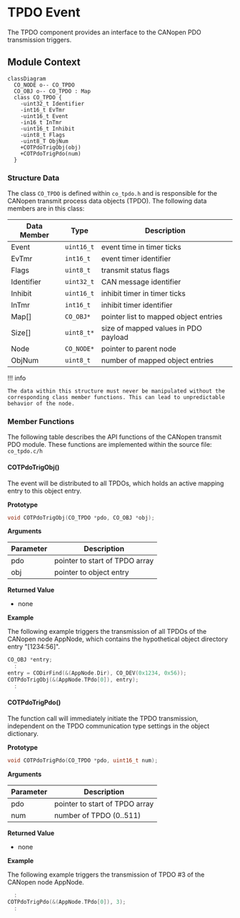 # TPDO Event

The TPDO component provides an interface to the CANopen PDO transmission triggers.

## Module Context

```mermaid
classDiagram
  CO_NODE o-- CO_TPDO
  CO_OBJ o-- CO_TPDO : Map
  class CO_TPDO {
    -uint32_t Identifier
    -int16_t EvTmr
    -uint16_t Event
    -in16_t InTmr
    -uint16_t Inhibit
    -uint8_t Flags
    -uint8_T ObjNum
    +COTPdoTrigObj(obj)
    +COTPdoTrigPdo(num)
  }
```

### Structure Data

The class `CO_TPDO` is defined within `co_tpdo.h` and is responsible for the CANopen transmit process data objects (TPDO). The following data members are in this class:

| Data Member | Type       | Description                           |
| ----------- | ---------- | ------------------------------------- |
| Event       | `uint16_t` | event time in timer ticks             |
| EvTmr       | `int16_t`  | event timer identifier                |
| Flags       | `uint8_t`  | transmit status flags                 |
| Identifier  | `uint32_t` | CAN message identifier                |
| Inhibit     | `uint16_t` | inhibit timer in timer ticks          |
| InTmr       | `int16_t`  | inhibit timer identifier              |
| Map[]       | `CO_OBJ*`  | pointer list to mapped object entries |
| Size[]      | `uint8_t*` | size of mapped values in PDO payload  |
| Node        | `CO_NODE*` | pointer to parent node                |
| ObjNum      | `uint8_t`  | number of mapped object entries       |

!!! info

    The data within this structure must never be manipulated without the corresponding class member functions. This can lead to unpredictable behavior of the node.

### Member Functions

The following table describes the API functions of the CANopen transmit PDO module. These functions are implemented within the source file: `co_tpdo.c/h`

#### COTPdoTrigObj()

The event will be distributed to all TPDOs, which holds an active mapping entry to this object entry.

**Prototype**

```c
void COTPdoTrigObj(CO_TPDO *pdo, CO_OBJ *obj);
```

**Arguments**

| Parameter | Description                    |
| --------- | ------------------------------ |
| pdo       | pointer to start of TPDO array |
| obj       | pointer to object entry        |

**Returned Value**

- none

**Example**

The following example triggers the transmission of all TPDOs of the CANopen node AppNode, which contains the hypothetical object directory entry "[1234:56]".

```c
CO_OBJ *entry;
  :
entry = CODirFind(&(AppNode.Dir), CO_DEV(0x1234, 0x56));
COTPdoTrigObj(&(AppNode.TPdo[0]), entry);
  :
```

#### COTPdoTrigPdo()

The function call will immediately initiate the TPDO transmission, independent on the TPDO communication type settings in the object dictionary.

**Prototype**

```c
void COTPdoTrigPdo(CO_TPDO *pdo, uint16_t num);
```

**Arguments**

| Parameter | Description                    |
| --------- | ------------------------------ |
| pdo       | pointer to start of TPDO array |
| num       | number of TPDO (0..511)        |

**Returned Value**

- none

**Example**

The following example triggers the transmission of TPDO #3 of the CANopen node AppNode.

```c
  :
COTPdoTrigPdo(&(AppNode.TPdo[0]), 3);
  :
```
